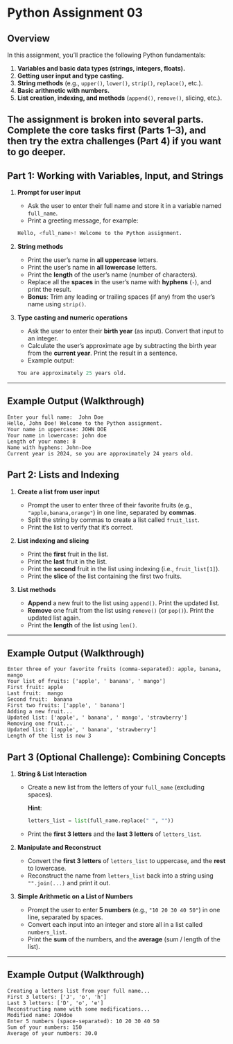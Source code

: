 # **Python Assignment 03**

## **Overview**

In this assignment, you’ll practice the following Python fundamentals:

1. **Variables and basic data types (strings, integers, floats).**
2. **Getting user input and type casting.**
3. **String methods** (e.g., `upper()`, `lower()`, `strip()`, `replace()`, etc.).
4. **Basic arithmetic with numbers.**
5. **List creation, indexing, and methods** (`append()`, `remove()`, slicing, etc.).

## **The assignment is broken into several parts. Complete the core tasks first (Parts 1–3), and then try the extra challenges (Part 4) if you want to go deeper.**

## **Part 1: Working with Variables, Input, and Strings**

1. **Prompt for user input**

   - Ask the user to enter their full name and store it in a variable named `full_name`.
   - Print a greeting message, for example:

   ```python
   Hello, <full_name>! Welcome to the Python assignment.
   ```

2. **String methods**

   - Print the user’s name in **all uppercase** letters.
   - Print the user’s name in **all lowercase** letters.
   - Print the **length** of the user’s name (number of characters).
   - Replace all the **spaces** in the user’s name with **hyphens** (`-`), and print the result.
   - **Bonus**: Trim any leading or trailing spaces (if any) from the user’s name using `strip()`.

3. **Type casting and numeric operations**

   - Ask the user to enter their **birth year** (as input). Convert that input to an integer.
   - Calculate the user’s approximate age by subtracting the birth year from the **current year**. Print the result in a sentence.
   - Example output:

   ```python
   You are approximately 25 years old.
   ```

---

## **Example Output (Walkthrough)**

```text
Enter your full name:  John Doe
Hello, John Doe! Welcome to the Python assignment.
Your name in uppercase: JOHN DOE
Your name in lowercase: john doe
Length of your name: 8
Name with hyphens: John-Doe
Current year is 2024, so you are approximately 24 years old.

```

## **Part 2: Lists and Indexing**

1. **Create a list from user input**

   - Prompt the user to enter three of their favorite fruits (e.g., `"apple,banana,orange"`) in one line, separated by **commas**.
   - Split the string by commas to create a list called `fruit_list`.
   - Print the list to verify that it’s correct.

2. **List indexing and slicing**

   - Print the **first** fruit in the list.
   - Print the **last** fruit in the list.
   - Print the **second** fruit in the list using indexing (i.e., `fruit_list[1]`).
   - Print the **slice** of the list containing the first two fruits.

3. **List methods**
   - **Append** a new fruit to the list using `append()`. Print the updated list.
   - **Remove** one fruit from the list using `remove()` (or `pop()`). Print the updated list again.
   - Print the **length** of the list using `len()`.

---

## **Example Output (Walkthrough)**

```text
Enter three of your favorite fruits (comma-separated): apple, banana, mango
Your list of fruits: ['apple', ' banana', ' mango']
First fruit: apple
Last fruit:  mango
Second fruit:  banana
First two fruits: ['apple', ' banana']
Adding a new fruit...
Updated list: ['apple', ' banana', ' mango', 'strawberry']
Removing one fruit...
Updated list: ['apple', ' banana', 'strawberry']
Length of the list is now 3
```

## **Part 3 (Optional Challenge): Combining Concepts**

1. **String & List Interaction**

   - Create a new list from the letters of your `full_name` (excluding spaces).

     **Hint**:

     ```python
     letters_list = list(full_name.replace(" ", ""))
     ```

   - Print the **first 3 letters** and the **last 3 letters** of `letters_list`.

2. **Manipulate and Reconstruct**

   - Convert the **first 3 letters** of `letters_list` to uppercase, and the **rest** to lowercase.
   - Reconstruct the name from `letters_list` back into a string using `"".join(...)` and print it out.

3. **Simple Arithmetic on a List of Numbers**
   - Prompt the user to enter **5 numbers** (e.g., `"10 20 30 40 50"`) in one line, separated by spaces.
   - Convert each input into an integer and store all in a list called `numbers_list`.
   - Print the **sum** of the numbers, and the **average** (sum / length of the list).

---

## **Example Output (Walkthrough)**

```text
Creating a letters list from your full name...
First 3 letters: ['J', 'o', 'h']
Last 3 letters: ['D', 'o', 'e']
Reconstructing name with some modifications...
Modified name: JOHdoe
Enter 5 numbers (space-separated): 10 20 30 40 50
Sum of your numbers: 150
Average of your numbers: 30.0
```
